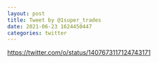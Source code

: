 ```yaml
--- 
layout: post 
title: Tweet by @1super_trades 
date: 2021-06-23 1624450447 
categories: twitter 
--- 
```

https://twitter.com/o/status/1407673117124743171